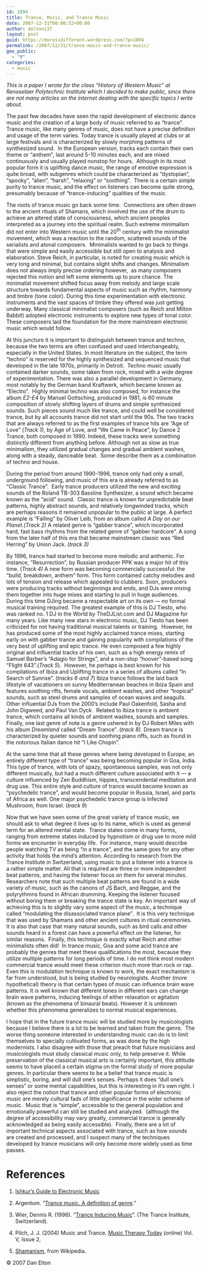 ```yaml
---
id: 1894
title: Trance, Music, and Trance Music
date: 2007-12-31T00:00:52+00:00
author: delton137
layout: post
guid: https://moreisdifferent.wordpress.com/?p=1894
permalink: /2007/12/31/trance-music-and-trance-music/
geo_public:
  - "0"
categories:
  - music
---
```

_This is a paper I wrote for the class &#8220;History of Western Music&#8221; at Rensselaer Polytechnic Institute which I decided to make public, since there are not many articles on the internet dealing with the specific topics I write about._

<!--more-->

The past few decades have seen the rapid development of electronic dance music and the creation of a large body of music referred to as “trance”.  Trance music, like many genres of music, does not have a precise definition and usage of the term varies. Today trance is usually played at clubs or at large festivals and is characterized by slowly morphing patterns of synthesized sound.  In the European version, tracks each contain their own theme or “anthem”, last around 5-10 minutes each, and are mixed continuously and usually played nonstop for hours.  Although in its most popular form it is uplifting dance music, the range of emotive expression is quite broad, with subgenres which could be characterized as “dystopian”, “spooky”, “alien”, “harsh”, “relaxing” or “soothing”.  There is a certain simple purity to trance music, and the effect on listeners can become quite strong, presumably because of “trance-inducing” qualities of the music.

The roots of trance music go back some time.  Connections are often drawn to the ancient rituals of Shamans, which involved the use of the drum to achieve an altered state of consciousness, which ancient peoples interpreted as a journey into the spiritual realm. Such extreme minimalism did not enter into Western music until the 20<sup>th</sup> century with the minimalist movement, which was a reaction to the random, scattered sounds of the serialists and atonal composers.  Minimalists wanted to go back to things that were simple and easily accessible but still open to analysis and elaboration. Steve Reich, in particular, is noted for creating music which is very long and minimal, but contains slight shifts and changes. Minimalism does not always imply precise ordering however,  as many composers rejected this notion and left some elements up to pure chance. The minimalist movement shifted focus away from melody and large scale structure towards fundamental aspects of music such as rhythm, harmony and timbre (tone color). During this time experimentation with electronic instruments and the vast spaces of timbre they offered was just getting underway. Many classical minimalist composers (such as Reich and Milton Babbit) adopted electronic instruments to explore new types of tonal color. These composers laid the foundation for the more mainstream electronic music which would follow.

At this juncture it is important to distinguish between trance and techno, because the two terms are often confused and used interchangeably, especially in the United States. In most literature on the subject, the term “techno” is reserved for the highly synthesized and sequenced music that developed in the late 1970s, primarily in Detroit.  Techno music usually contained darker sounds, some taken from rock, mixed with a wide degree of experimentation. There was also a parallel development in Germany, most notably by the German band Kraftwerk, which became known as “Electro”.  Highly minimal techno was also composed, for instance the album _E2-E4_ by Manuel Gottsching, produced in 1981, is 60 minute composition of slowly shifting layers of drums and simple synthesized sounds. Such pieces sound much like trance, and could well be considered trance, but by all accounts trance did not start until the 90s. The two tracks that are always referred to as the first examples of trance hits are “Age of Love” (_Track 1)_, by Age of Love, and “We Came in Peace”, by Dance 2 Trance, both composed in 1990. Indeed, these tracks were something distinctly different from anything before. Although not as slow as true minimalism, they utilized gradual changes and gradual ambient washes, along with a steady, danceable beat.  Some describe them as a combination of techno and house.

During the period from around 1990-1996, trance only had only a small, underground following, and music of this era is already referred to as “Classic Trance”.  Early trance producers utilized the new and exciting sounds of the Roland TB-303 Bassline Synthesizer, a sound which became known as the “acid” sound.  Classic trance is known for unpredictable beat patterns, highly abstract sounds, and relatively longwinded tracks, which are perhaps reasons it remained unpopular to the public at large. A perfect example is “Falling” by Oliver Leib, from an album called _A Day on our Planet_.(_Track 2)_ A related genre is “gabber trance”, which incorporated hard, fast bass rhythms from the related genre of “gabber hardcore”. A song from the later half of this era that became mainstream classic was “Red Herring” by Union Jack. (_track 3)_

By 1996, trance had started to become more melodic and anthemic. For instance, “Resurrection”, by Russian producer PPK was a major hit of this time. (_Track 4)_ A new form was becoming commercially successful: the “build, breakdown, anthem” form. This form contained catchy melodies and lots of tension and release which appealed to clubbers. Soon, producers were producing tracks without beginnings and ends, and DJs were mixing them together into huge mixes and starting to pull in huge audiences. During this time DJing became a respectable art on its own &#8212; no formal musical training required. The greatest example of this is DJ Tiesto, who was ranked no. 1 DJ in the World by TheDJList.com and DJ Magazine for many years. Like many new stars in electronic music, DJ Tiesto has been criticized for not having traditional musical talents or training.  However, he has produced some of the most highly acclaimed trance mixes, starting early on with gabber trance and gaining popularity with compilations of the very best of uplifting and epic trance. He even composed a few highly original and influential tracks of his own, such as a high energy remix of Samuel Barber’s “Adagio for Strings”, and a non-stop &#8220;hoover&#8221;-based song “Flight 643”.(_Track 5_).  However, he perhaps is best known for his compilations of Ibiza and Uplifting trance in a series of albums called “In Search of Sunrise”. (_tracks 6 and 7_) Ibiza trance follows the laid back lifestyle of vacationers on sunny Mediterranean beaches in Ibiza Spain and features soothing rifts, female vocals, ambient washes, and other “tropical” sounds, such as steel drums and samples of ocean waves and seagulls. Other influential DJs from the 2000&#8217;s include Paul Oakenfold, Sasha and John Digweed, and Paul Van Dyck.  Related to Ibiza trance is ambient trance, which contains all kinds of ambient washes, sounds and samples. Finally, one last genre of note is a genre ushered in by DJ Robert Miles with his album _Dreamland_ called “Dream Trance”. (_track 8)._ Dream trance is characterized by quieter sounds and soothing piano riffs, such as found in the notorious Italian dance hit “I Like Chopin”.

At the same time that all these genres where being developed in Europe, an entirely different type of “trance” was being becoming popular in Goa, India. This type of trance, with lots of spazy, spontaneous samples, was not only different musically, but had a much different culture associated with it &#8212; a culture influenced by Zen Buddhism, hippies, transcendental meditation and drug use. This entire style and culture of trance would become known as “psychedelic trance&#8221;, and would become popular in Russia, Israel, and parts of Africa as well. One major psychedelic trance group is Infected Mushroom, from Israel. (_track_ _9_)

Now that we have seen some of the great variety of trance music, we should ask to what degree it lives up to its name, which is used as general term for an altered mental state.  Trance states come in many forms, ranging from extreme states induced by hypnotism or drug use to more mild forms we encounter in everyday life.  For instance, many would describe people watching TV as being “in a trance”, and the same goes for any other activity that holds the mind&#8217;s attention. According to research from the Trance Institute in Switzerland, using music to put a listener into a trance is a rather simple matter. All that is required are three or more independent beat patterns, and having the listener focus on them for several minutes. Researchers note that such multiple beat patterns are found in a wide variety of music, such as the canons of JS Bach, and Reggae, and the polyrythmns found in African drumming. Keeping the listener focused without boring them or breaking the trance state is key. An important way of achieving this is to slightly vary some aspect of the music, a technique called “modulating the disassociated trance plane”.  It is this very technique that was used by Shamans and other ancient cultures in ritual ceremonies. It is also that case that many natural sounds, such as bird calls and other sounds heard in a forest can have a powerful effect on the listener, for similar reasons.  Finally, this technique is exactly what Reich and other minimalists often did!  In trance music, Goa and some acid trance are probably the genres that meet these qualifications the most, because they utilize multiple patterns for long periods of time. I do not think most modern commercial trance would meet these criterion much more than rock or rap. Even this is modulation technique is known to work, the exact mechanism is far from understood, but is being studied by neurologists. Another (more hypothetical) theory is that certain types of music can influence brain wave patterns. It is well known that different tones in different ears can change brain wave patterns, inducing feelings of either relaxation or agitation (known as the phenomena of binaural beats). However it is unknown whether this phenomena generalizes to normal musical experiences.

I hope that in the future trance music will be studied more by musicologists because I believe there is a lot to be learned and taken from the genre.  The worse thing someone interested in understanding music can do is to limit themselves to specially cultivated forms, as was done by the high modernists. I also disagree with those that preach that future musicians and musicologists must study classical music only, to help preserve it. While preservation of the classical musical arts is certainly important, this attitude seems to have placed a certain stigma on the formal study of more popular genres. In particular there seems to be a belief that trance music is simplistic, boring, and will dull one’s senses. Perhaps it does &#8220;dull one&#8217;s senses&#8221; or some mental capabilities, but this is interesting in it&#8217;s own right. I also reject the notion that trance and other popular forms of electronic music are merely cultural fads of little significance in the wider scheme of music.  Music that is “simple”, accessible to the general population and emotionally powerful can still be studied and analyzed.  (although the degree of accessibility may vary greatly, commercial trance is generally acknowledged as being easily accessible).  Finally, there are a lot of important technical aspects associated with trance, such as how sounds are created and processed, and I suspect many of the techniques developed by trance musicians will only become more widely used as time passes.

# References

1. [Ishkur&#8217;s Guide to Electronic Music](http://www.di.fm/edmguide/)

2. Argentum. &#8220;[Trance music. A definition of genre](http://www.moodbook.com/music/trance.html).&#8221;

3. Wier, Dennis R. (1996). &#8220;[Trance Inducing Music](http://www.trance.ch/papers/music.htm)&#8220;. (The Trance Institute, Switzerland).

4. Pilch, J. J. (2004) Music and Trance. [Music Therapy Today](http://musictherapyworld.net) (online) Vol. V, Issue 2,

5. [Shamanism](http://en.wikipedia.org/wiki/Shamanism), from Wikipedia.

© 2007 Dan Elton
